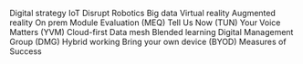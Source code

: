 Digital strategy
IoT
Disrupt
Robotics
Big data
Virtual reality
Augmented reality
On prem
Module Evaluation (MEQ)
Tell Us Now (TUN)
Your Voice Matters (YVM)
Cloud-first
Data mesh
Blended learning
Digital Management Group (DMG)
Hybrid working
Bring your own device (BYOD)
Measures of Success
